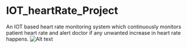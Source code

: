 # IOT_heartRate_Project
An IOT based heart rate monitoring system which continuously monitors patient heart rate and alert doctor if any unwanted increase in heart rate happens.
![Alt text](C:\Users\lenovo\Downloads\IMG_20180831_145721.jpg?raw=true "Title")
